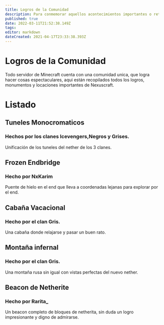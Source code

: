 ```yaml
---
title: Logros de la Comunidad
description: Para conmemorar aquellos acontecimientos importantes o retos superados en comunidad.
published: true
date: 2022-03-11T21:52:38.149Z
tags: 
editor: markdown
dateCreated: 2021-04-17T23:33:38.393Z
---
```


# Logros de la Comunidad

Todo servidor de Minecraft cuenta con una comunidad unica, que logra hacer cosas espectaculares, aqui están recopilados todos los logros, monumentos y locaciones importantes de Nexuscraft.

# Listado

## Tuneles Monocromaticos
### Hechos por los clanes Icevengers,Negros y Grises.
Unificación de los tuneles del nether de los 3 clanes.

## Frozen Endbridge
### Hecho por NxKarim
Puente de hielo en el end que lleva a coordenadas lejanas para explorar por el end.

## Cabaña Vacacional
### Hecho por el clan Gris.
Una cabaña donde relajarse y pasar un buen rato.

## Montaña infernal
### Hecho por el clan Gris.
Una montaña rusa sin igual con vistas perfectas del nuevo nether.

## **Beacon de Netherite**
### Hecho por Rarita_
Un beacon completo de bloques de netherita, sin duda un logro impresionante y digno de admirarse.
